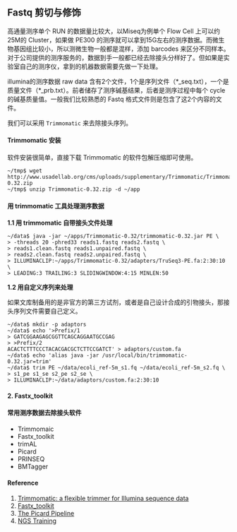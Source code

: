 ## Fastq 剪切与修饰

高通量测序单个 RUN 的数据量比较大，以Miseq为例单个 Flow Cell 上可以约25M的 Cluster，如果做 PE300 的测序就可以拿到15G左右的测序数据。而微生物基因组比较小，所以测微生物一般都是混样，添加 barcodes 来区分不同样本。对于公司提供的测序服务的，数据到手一般都已经去除接头分样好了。但如果是实验室自己的测序仪，拿到的机器数据需要先做一下处理。

illumina的测序数据 raw data 含有2个文件，1个是序列文件（\*_seq.txt），一个是质量文件（\*_prb.txt）。前者储存了测序碱基结果，后者是测序过程中每个 cycle 的碱基质量值。一般我们比较熟悉的 Fastq 格式文件则是包含了这2个内容的文件。

我们可以采用 `Trimmomatic` 来去除接头序列。

#### **Trimmomatic 安装**

软件安装很简单，直接下载 Trimmomatic 的软件包解压缩即可使用。

```
~/tmp$ wget http://www.usadellab.org/cms/uploads/supplementary/Trimmomatic/Trimmomatic-0.32.zip
~/tmp$ unzip Trimmomatic-0.32.zip -d ~/app
```

#### **用 trimmomatic 工具处理测序数据**

**1.1 用 trimmomatic 自带接头文件处理**

```
~/data$ java -jar ~/apps/Trimmomatic-0.32/trimmomatic-0.32.jar PE \
> -threads 20 -phred33 reads1.fastq reads2.fastq \
> reads1.clean.fastq reads1.unpaired.fastq \
> reads2.clean.fastq reads2.unpaired.fastq \
> ILLUMINACLIP:~/apps/Trimmomatic-0.32/adapters/TruSeq3-PE.fa:2:30:10 \
> LEADING:3 TRAILING:3 SLIDINGWINDOW:4:15 MINLEN:50
```

**1.2 用自定义序列来处理**

如果文库制备用的是非官方的第三方试剂，或者是自己设计合成的引物接头，那接头序列文件需要自己定义。

```
~/data$ mkdir -p adaptors
~/data$ echo '>Prefix/1
> GATCGGAAGAGCGGTTCAGCAGGAATGCCGAG
> >Prefix/2
ACACTCTTTCCCTACACGACGCTCTTCCGATCT' > adaptors/custom.fa
~/data$ echo 'alias java -jar /usr/local/bin/trimmomatic-0.32.jar=trim'
~/data$ trim PE ~/data/ecoli_ref-5m_s1.fq ~/data/ecoli_ref-5m_s2.fq \
> s1_pe s1_se s2_pe s2_se \
> ILLUMINACLIP:~/data/adaptors/custom.fa:2:30:10
```

#### 2. Fastx_toolkit

#### 常用测序数据去除接头软件

* Trimmomaic
* Fastx_toolkit
* trimAL
* Picard
* PRINSEQ
* BMTagger



#### Reference ###
1. [Trimmomatic: a flexible trimmer for Illumina sequence data](http://bioinformatics.oxfordjournals.org/content/early/2014/04/12/bioinformatics.btu170.full.pdf)
2. [Fastx_toolkit](http://hannonlab.cshl.edu/fastx_toolkit/)
3. [The Picard Pipeline](https://www.broadinstitute.org/files/shared/mpg/plathumgen/plathumgen_fennell.pdf)
4. [NGS Training](http://data.bits.vib.be/pub/trainingen/NGSIntro/NGSbasics.pdf)
